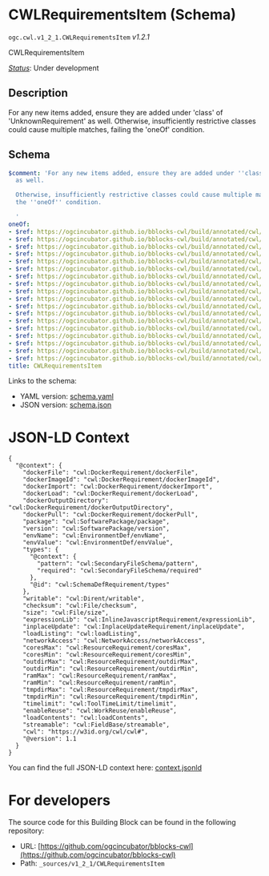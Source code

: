 
# CWLRequirementsItem (Schema)

`ogc.cwl.v1_2_1.CWLRequirementsItem` *v1.2.1*

CWLRequirementsItem

[*Status*](http://www.opengis.net/def/status): Under development

## Description

For any new items added, ensure they are added under 'class' of 'UnknownRequirement' as well.
Otherwise, insufficiently restrictive classes could cause multiple matches, failing the 'oneOf' condition.

## Schema

```yaml
$comment: 'For any new items added, ensure they are added under ''class'' of ''UnknownRequirement''
  as well.

  Otherwise, insufficiently restrictive classes could cause multiple matches, failing
  the ''oneOf'' condition.

  '
oneOf:
- $ref: https://ogcincubator.github.io/bblocks-cwl/build/annotated/cwl/v1_2_1/cwltool:CUDARequirement/schema.yaml
- $ref: https://ogcincubator.github.io/bblocks-cwl/build/annotated/cwl/v1_2_1/DockerRequirement/schema.yaml
- $ref: https://ogcincubator.github.io/bblocks-cwl/build/annotated/cwl/v1_2_1/SoftwareRequirement/schema.yaml
- $ref: https://ogcincubator.github.io/bblocks-cwl/build/annotated/cwl/v1_2_1/ShellCommandRequirement/schema.yaml
- $ref: https://ogcincubator.github.io/bblocks-cwl/build/annotated/cwl/v1_2_1/EnvVarRequirement/schema.yaml
- $ref: https://ogcincubator.github.io/bblocks-cwl/build/annotated/cwl/v1_2_1/SchemaDefRequirement/schema.yaml
- $ref: https://ogcincubator.github.io/bblocks-cwl/build/annotated/cwl/v1_2_1/InitialWorkDirRequirement/schema.yaml
- $ref: https://ogcincubator.github.io/bblocks-cwl/build/annotated/cwl/v1_2_1/InlineJavascriptRequirement/schema.yaml
- $ref: https://ogcincubator.github.io/bblocks-cwl/build/annotated/cwl/v1_2_1/InplaceUpdateRequirement/schema.yaml
- $ref: https://ogcincubator.github.io/bblocks-cwl/build/annotated/cwl/v1_2_1/LoadListingRequirement/schema.yaml
- $ref: https://ogcincubator.github.io/bblocks-cwl/build/annotated/cwl/v1_2_1/NetworkAccessRequirement/schema.yaml
- $ref: https://ogcincubator.github.io/bblocks-cwl/build/annotated/cwl/v1_2_1/ResourceRequirement/schema.yaml
- $ref: https://ogcincubator.github.io/bblocks-cwl/build/annotated/cwl/v1_2_1/ScatterFeatureRequirement/schema.yaml
- $ref: https://ogcincubator.github.io/bblocks-cwl/build/annotated/cwl/v1_2_1/ToolTimeLimitRequirement/schema.yaml
- $ref: https://ogcincubator.github.io/bblocks-cwl/build/annotated/cwl/v1_2_1/WorkReuseRequirement/schema.yaml
- $ref: https://ogcincubator.github.io/bblocks-cwl/build/annotated/cwl/v1_2_1/MultipleInputFeatureRequirement/schema.yaml
- $ref: https://ogcincubator.github.io/bblocks-cwl/build/annotated/cwl/v1_2_1/StepInputExpressionRequirement/schema.yaml
- $ref: https://ogcincubator.github.io/bblocks-cwl/build/annotated/cwl/v1_2_1/SubworkflowFeatureRequirement/schema.yaml
title: CWLRequirementsItem

```

Links to the schema:

* YAML version: [schema.yaml](https://ogcincubator.github.io/bblocks-cwl/build/annotated/cwl/v1_2_1/CWLRequirementsItem/schema.json)
* JSON version: [schema.json](https://ogcincubator.github.io/bblocks-cwl/build/annotated/cwl/v1_2_1/CWLRequirementsItem/schema.yaml)


# JSON-LD Context

```jsonld
{
  "@context": {
    "dockerFile": "cwl:DockerRequirement/dockerFile",
    "dockerImageId": "cwl:DockerRequirement/dockerImageId",
    "dockerImport": "cwl:DockerRequirement/dockerImport",
    "dockerLoad": "cwl:DockerRequirement/dockerLoad",
    "dockerOutputDirectory": "cwl:DockerRequirement/dockerOutputDirectory",
    "dockerPull": "cwl:DockerRequirement/dockerPull",
    "package": "cwl:SoftwarePackage/package",
    "version": "cwl:SoftwarePackage/version",
    "envName": "cwl:EnvironmentDef/envName",
    "envValue": "cwl:EnvironmentDef/envValue",
    "types": {
      "@context": {
        "pattern": "cwl:SecondaryFileSchema/pattern",
        "required": "cwl:SecondaryFileSchema/required"
      },
      "@id": "cwl:SchemaDefRequirement/types"
    },
    "writable": "cwl:Dirent/writable",
    "checksum": "cwl:File/checksum",
    "size": "cwl:File/size",
    "expressionLib": "cwl:InlineJavascriptRequirement/expressionLib",
    "inplaceUpdate": "cwl:InplaceUpdateRequirement/inplaceUpdate",
    "loadListing": "cwl:loadListing",
    "networkAccess": "cwl:NetworkAccess/networkAccess",
    "coresMax": "cwl:ResourceRequirement/coresMax",
    "coresMin": "cwl:ResourceRequirement/coresMin",
    "outdirMax": "cwl:ResourceRequirement/outdirMax",
    "outdirMin": "cwl:ResourceRequirement/outdirMin",
    "ramMax": "cwl:ResourceRequirement/ramMax",
    "ramMin": "cwl:ResourceRequirement/ramMin",
    "tmpdirMax": "cwl:ResourceRequirement/tmpdirMax",
    "tmpdirMin": "cwl:ResourceRequirement/tmpdirMin",
    "timelimit": "cwl:ToolTimeLimit/timelimit",
    "enableReuse": "cwl:WorkReuse/enableReuse",
    "loadContents": "cwl:loadContents",
    "streamable": "cwl:FieldBase/streamable",
    "cwl": "https://w3id.org/cwl/cwl#",
    "@version": 1.1
  }
}
```

You can find the full JSON-LD context here:
[context.jsonld](https://ogcincubator.github.io/bblocks-cwl/build/annotated/cwl/v1_2_1/CWLRequirementsItem/context.jsonld)


# For developers

The source code for this Building Block can be found in the following repository:

* URL: [https://github.com/ogcincubator/bblocks-cwl](https://github.com/ogcincubator/bblocks-cwl)
* Path: `_sources/v1_2_1/CWLRequirementsItem`

